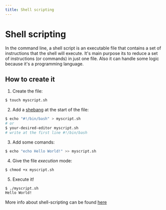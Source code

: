 ```yaml
---
title: Shell scripting
---
```


# Shell scripting

In the command line, a shell script is an executable file that contains a set
of instructions that the shell will execute. It's main purpose its to reduce
a set of instructions (or commands) in just one file. Also it can handle
some logic because it's a programming language.

## How to create it

1) Create the file:
```bash
$ touch myscript.sh
```
2) Add a [shebang](https://en.wikipedia.org/wiki/Shebang_(Unix)) at the start of the file:
```bash
$ echo "#!/bin/bash" > myscript.sh
# or
$ your-desired-editor myscript.sh
# write at the first line #!/bin/bash
```
3) Add some comands:
```bash
$ echo "echo Hello World!" >> myscript.sh
```
4) Give the file _execution_ mode:
```bash
$ chmod +x myscript.sh
```
5) Execute it!
```bash
$ ./myscript.sh
Hello World!
```

More info about shell-scripting can be found [here](https://www.shellscript.sh/)
